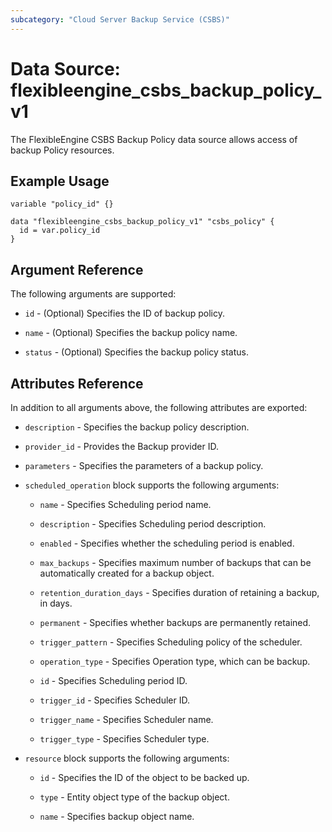 ```yaml
---
subcategory: "Cloud Server Backup Service (CSBS)"
---
```


# Data Source: flexibleengine_csbs_backup_policy_v1

The FlexibleEngine CSBS Backup Policy data source allows access of backup Policy resources.

## Example Usage

```hcl
variable "policy_id" {}

data "flexibleengine_csbs_backup_policy_v1" "csbs_policy" {
  id = var.policy_id
}
```

## Argument Reference

The following arguments are supported:

* `id` - (Optional) Specifies the ID of backup policy.

* `name` - (Optional) Specifies the backup policy name.

* `status` - (Optional) Specifies the backup policy status.

## Attributes Reference

In addition to all arguments above, the following attributes are exported:

* `description` - Specifies the backup policy description.

* `provider_id` - Provides the Backup provider ID.

* `parameters` - Specifies the parameters of a backup policy.

* `scheduled_operation` block supports the following arguments:

  + `name` - Specifies Scheduling period name.

  + `description` - Specifies Scheduling period description.

  + `enabled` - Specifies whether the scheduling period is enabled.

  + `max_backups` - Specifies maximum number of backups that can be automatically created for a backup object.

  + `retention_duration_days` - Specifies duration of retaining a backup, in days.

  + `permanent` - Specifies whether backups are permanently retained.

  + `trigger_pattern` - Specifies Scheduling policy of the scheduler.

  + `operation_type` - Specifies Operation type, which can be backup.

  + `id` -  Specifies Scheduling period ID.

  + `trigger_id` -  Specifies Scheduler ID.

  + `trigger_name` -  Specifies Scheduler name.

  + `trigger_type` -  Specifies Scheduler type.

* `resource` block supports the following arguments:

  + `id` - Specifies the ID of the object to be backed up.

  + `type` - Entity object type of the backup object.

  + `name` - Specifies backup object name.
  